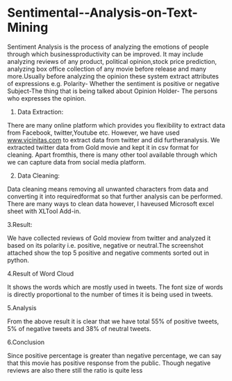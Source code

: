 # Sentimental--Analysis-on-Text-Mining
Sentiment Analysis is the process of analyzing the emotions of people through which businessproductivity can be improved. It may include analyzing reviews of any product, political opinion,stock price prediction, analyzing box office collection of any movie before release and many more.Usually before analyzing the opinion these system extract attributes of expressions e.g.
 Polarity- Whether the sentiment is positive or negative
 Subject-The thing that is being talked about
 Opinion Holder- The persons who expresses the opinion.
 
 1. Data Extraction:
 
There are many online platform which provides you flexibility to extract data from Facebook, twitter,Youtube etc. However, we have used www.vicinitas.com to extract data from twitter and did furtheranalysis. We extracted twitter data from Gold movie and kept it in csv format for cleaning. Apart fromthis, there is many other tool available through which we can capture data from social media platform.

2. Data Cleaning:

Data cleaning means removing all unwanted characters from data and converting it into requiredformat so that further analysis can be performed. There are many ways to clean data however, I haveused Microsoft excel sheet with XLTool Add-in.

3.Result:

We have collected reviews of Gold moview from twitter and analyzed it based on its polarity i.e.
positive, negative or neutral.The screenshot attached show the top 5 positive and negative comments
sorted out in python.

4.Result of Word Cloud

It shows the words which are mostly used in tweets. The font size of words is directly proportional to the
number of times it is being used in tweets.

5.Analysis

From the above result it is clear that we have total 55% of positive tweets, 5% of negative tweets and
38% of neutral tweets. 

6.Conclusion

Since positive percentage is greater than negative percentage, we can say that this movie has positive
response from the public. Though negative reviews are also there still the ratio is quite less
